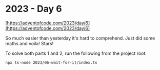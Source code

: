 # 2023 - Day 6

[https://adventofcode.com/2023/day/6](https://adventofcode.com/2023/day/6)

So much easier than yesterday it's hard to comprehend. Just did some maths
and voila! Stars!

To solve both parts 1 and 2, run the following from the project root:

```sh
npx ts-node 2023/06-wait-for-it/index.ts
```
